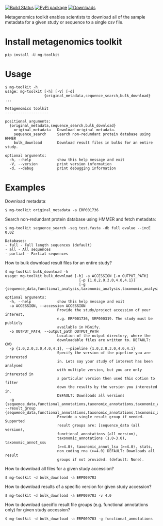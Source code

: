 [![Build Status](https://travis-ci.org/EBI-Metagenomics/emg-toolkit.svg?branch=master)](https://travis-ci.org/EBI-Metagenomics/emg-toolkit) [![PyPi package](https://badge.fury.io/py/mg-toolkit.svg)](https://badge.fury.io/py/mg-toolkit) [![Downloads](http://pepy.tech/badge/mg-toolkit)](http://pepy.tech/project/mg-toolkit)


Metagenomics toolkit enables scientists to download all of the sample
metadata for a given study or sequence to a single csv file.


Install metagenomics toolkit
============================

    pip install -U mg-toolkit


Usage
=====

    $ mg-toolkit -h
    usage: mg-toolkit [-h] [-V] [-d]
                      {original_metadata,sequence_search,bulk_download} ...

    Metagenomics toolkit
    --------------------

    positional arguments:
      {original_metadata,sequence_search,bulk_download}
        original_metadata   Download original metadata.
        sequence_search     Search non-redundant protein database using HMMER
        bulk_download       Download result files in bulks for an entire study.

    optional arguments:
      -h, --help            show this help message and exit
      -V, --version         print version information
      -d, --debug           print debugging information


Examples
========

Download metadata:

    $ mg-toolkit original_metadata -a ERP001736


Search non-redundant protein database using HMMER and fetch metadata:

    $ mg-toolkit sequence_search -seq test.fasta -db full evalue --incE 0.02

    Databases:
    - full - Full length sequences (default)
    - all - All sequences
    - partial - Partial sequences


How to bulk download result files for an entire study?

    $ mg-toolkit bulk_download -h
    usage: mg-toolkit bulk_download [-h] -a ACCESSION [-o OUTPUT_PATH]
                                      [-p {1.0,2.0,3.0,4.0,4.1}]
                                      [-g {sequence_data,functional_analysis,taxonomic_analysis,taxonomic_analysis_ssu,taxonomic_analysis_lsu,stats,non_coding_rna}]
      
    optional arguments:
      -h, --help            show this help message and exit
      -a ACCESSION, --accession ACCESSION
                            Provide the study/project accession of your interest,
                            e.g. ERP001736, SRP000319. The study must be publicly
                            available in MGnify.
      -o OUTPUT_PATH, --output_path OUTPUT_PATH
                            Location of the output directory, where the
                            downloadable files are written to. DEFAULT: CWD
      -p {1.0,2.0,3.0,4.0,4.1}, --pipeline {1.0,2.0,3.0,4.0,4.1}
                            Specify the version of the pipeline you are interested
                            in. Lets say your study of interest has been analysed
                            with multiple version, but you are only interested in
                            a particular version then used this option to filter
                            down the results by the version you interested in.
                            DEFAULT: Downloads all versions
      -g {sequence_data,functional_annotations,taxonomic_annotations,taxonomic_annot_ssu,taxonomic_annot_lsu,stats,non_coding_rna}, --result_group {sequence_data,functional_annotations,taxonomic_annotations,taxonomic_annot_ssu,taxonomic_annot_lsu,stats,non_coding_rna}
                            Provide a single result group if needed. Supported
                            result groups are: [sequence_data (all version),
                            functional_annotations (all version),
                            taxonomic_annotations (1.0-3.0), taxonomic_annot_ssu
                            (>=4.0), taxonomic_annot_lsu (>=4.0), stats,
                            non_coding_rna (>=4.0) DEFAULT: Downloads all result
                            groups if not provided. (default: None).
    
How to download all files for a given study accession?
    
    $ mg-toolkit -d bulk_download -a ERP009703
    
How to download results of a specific version for given study accession?
    
    $ mg-toolkit -d bulk_download -a ERP009703 -v 4.0
    
How to download specific result file groups (e.g. functional annotations only) for given study accession?
    
    $ mg-toolkit -d bulk_download -a ERP009703 -g functional_annotations